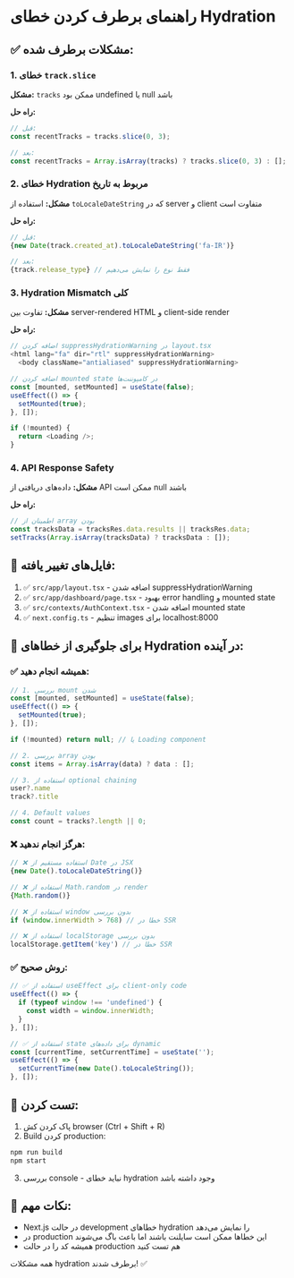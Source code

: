 # راهنمای برطرف کردن خطای Hydration

## ✅ مشکلات برطرف شده:

### 1. خطای `track.slice`
**مشکل:** `tracks` ممکن بود undefined یا null باشد

**راه حل:**
```typescript
// قبل:
const recentTracks = tracks.slice(0, 3);

// بعد:
const recentTracks = Array.isArray(tracks) ? tracks.slice(0, 3) : [];
```

### 2. خطای Hydration مربوط به تاریخ
**مشکل:** استفاده از `toLocaleDateString` که در server و client متفاوت است

**راه حل:**
```typescript
// قبل:
{new Date(track.created_at).toLocaleDateString('fa-IR')}

// بعد:
{track.release_type} // فقط نوع را نمایش می‌دهیم
```

### 3. Hydration Mismatch کلی
**مشکل:** تفاوت بین server-rendered HTML و client-side render

**راه حل:**
```typescript
// اضافه کردن suppressHydrationWarning در layout.tsx
<html lang="fa" dir="rtl" suppressHydrationWarning>
  <body className="antialiased" suppressHydrationWarning>

// اضافه کردن mounted state در کامپوننت‌ها
const [mounted, setMounted] = useState(false);
useEffect(() => {
  setMounted(true);
}, []);

if (!mounted) {
  return <Loading />;
}
```

### 4. API Response Safety
**مشکل:** داده‌های دریافتی از API ممکن است null باشند

**راه حل:**
```typescript
// اطمینان از array بودن
const tracksData = tracksRes.data.results || tracksRes.data;
setTracks(Array.isArray(tracksData) ? tracksData : []);
```

## 🔧 فایل‌های تغییر یافته:

1. ✅ `src/app/layout.tsx` - اضافه شدن suppressHydrationWarning
2. ✅ `src/app/dashboard/page.tsx` - بهبود error handling و mounted state
3. ✅ `src/contexts/AuthContext.tsx` - اضافه شدن mounted state
4. ✅ `next.config.ts` - تنظیم images برای localhost:8000

## 🎯 برای جلوگیری از خطاهای Hydration در آینده:

### ✅ همیشه انجام دهید:

```typescript
// 1. بررسی mount شدن
const [mounted, setMounted] = useState(false);
useEffect(() => {
  setMounted(true);
}, []);

if (!mounted) return null; // یا Loading component

// 2. بررسی array بودن
const items = Array.isArray(data) ? data : [];

// 3. استفاده از optional chaining
user?.name
track?.title

// 4. Default values
const count = tracks?.length || 0;
```

### ❌ هرگز انجام ندهید:

```typescript
// ❌ استفاده مستقیم از Date در JSX
{new Date().toLocaleDateString()}

// ❌ استفاده از Math.random در render
{Math.random()}

// ❌ استفاده از window بدون بررسی
if (window.innerWidth > 768) // خطا در SSR

// ❌ استفاده از localStorage بدون بررسی
localStorage.getItem('key') // خطا در SSR
```

### ✅ روش صحیح:

```typescript
// ✅ استفاده از useEffect برای client-only code
useEffect(() => {
  if (typeof window !== 'undefined') {
    const width = window.innerWidth;
  }
}, []);

// ✅ استفاده از state برای داده‌های dynamic
const [currentTime, setCurrentTime] = useState('');
useEffect(() => {
  setCurrentTime(new Date().toLocaleString());
}, []);
```

## 🚀 تست کردن:

1. پاک کردن کش browser (Ctrl + Shift + R)
2. Build کردن production:
```bash
npm run build
npm start
```

3. بررسی console - نباید خطای hydration وجود داشته باشد

## 📝 نکات مهم:

- Next.js در حالت development خطاهای hydration را نمایش می‌دهد
- در production این خطاها ممکن است سایلنت باشند اما باعث باگ می‌شوند
- همیشه کد را در حالت production هم تست کنید

همه مشکلات hydration برطرف شدند! ✅

